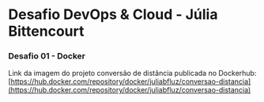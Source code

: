 # Desafio DevOps & Cloud - Júlia Bittencourt

### Desafio 01 - Docker

Link da imagem do projeto conversão de distância publicada no Dockerhub: [https://hub.docker.com/repository/docker/juliabfluz/conversao-distancia](https://hub.docker.com/repository/docker/juliabfluz/conversao-distancia)